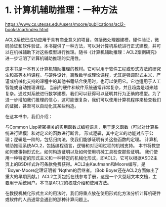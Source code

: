 # 1. 计算机辅助推理：一种方法






https://www.cs.utexas.edu/users/moore/publications/acl2-books/car/index.html









ACL2系统已成功应用于具有商业意义的项目，包括微处理器建模，硬件验证，微码验证和软件验证。本书提供了一种方法，可以对计算机系统进行正式建模，并可以在机械辅助下对这些模型进行推理。随书《计算机辅助推理：ACL2案例研究》进一步证明了计算机辅助推理的实用性。

这本书是一本有关计算机辅助推理的教材。它可以用于软件工程或形式方法的研究生和高等本科课程。与硬件设计，离散数学或理论课程，尤其是强调形式主义，严谨或机械化支持的课程中的其他书籍结合使用时，也可以使用它。它也适用于人工智能或自动推理课程。
当前的硬件和软件系统通常非常复杂，并且趋势是越来越复杂。通过对系统进行数学建模，我们可以获得可以证明其行为正确的模型。为了进一步增加我们推理的信心，这可能很复杂，我们可以使用计算机程序来检查我们的证据，甚至可以自动化其某些构造。

在这本书中，我们介绍：

与Common Lisp紧密相关的实用函数式编程语言，用于定义函数（可以对计算系统进行建模）和对定义的函数进行断言。
形式逻辑，其中定义的功能对应于公理；逻辑是一阶的，包括归纳法，使我们能够证明有关这些函数的定理。
计算机辅助推理系统ACL2，包括编程语言，逻辑和对证明过程的机械支持。
本书将教您如何使事物形式化，如何构造证明以及如何使用机械工具检查那些证明。
我们使用一种特定的形式主义和一种特定的机械化形式，即ACL2，它可以根据ASD2主页上的BSD样式许可条款免费获得。ACL2由Kaufmann和Moore编写，是``Boyer-Moore定理证明者''Nqthm的后继者。（Bob Boyer还在ACL2方面做出了重大的早期贡献。）ACL2主页包括在线参考手册，这是一个大型超文本文档，主要用于系统用户。本书是ACL2的权威介绍和使用方法。

在教授机械化形式主义的用法时，我们将重点放在使用形式化方法分析计算机硬件或软件的人员通常会遇到的那种计算问题上。







